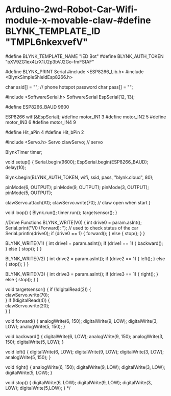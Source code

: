 # Arduino-2wd-Robot-Car-Wifi-module-x-movable-claw-#define BLYNK_TEMPLATE_ID "TMPL6nkexvefV"
#define BLYNK_TEMPLATE_NAME "IED Bot"
#define BLYNK_AUTH_TOKEN "bXV9ZG1ex4LrX1U2p3bVJ2Go-fmFSfAF"

#define BLYNK_PRINT Serial
#include <ESP8266_Lib.h>
#include <BlynkSimpleShieldEsp8266.h>

char ssid[] = "";  // phone hotspot password
char pass[] = "";

#include <SoftwareSerial.h>
SoftwareSerial EspSerial(12, 13);

#define ESP8266_BAUD 9600

ESP8266 wifi(&EspSerial);
#define motor_IN1 3
#define motor_IN2 5
#define motor_IN3 6
#define motor_IN4 9

#define Hit_aPin 4
#define Hit_bPin 2

#include <Servo.h> 
Servo clawServo;      // servo 

                                 
BlynkTimer timer;               

void setup()
{
  Serial.begin(9600);
  EspSerial.begin(ESP8266_BAUD);
  delay(10);

  Blynk.begin(BLYNK_AUTH_TOKEN, wifi, ssid, pass, "blynk.cloud", 80);

  pinMode(6, OUTPUT);
  pinMode(9, OUTPUT);
  pinMode(3, OUTPUT);
  pinMode(5, OUTPUT);
 
 clawServo.attach(A1);
 clawServo.write(70);  // claw open when start 
}

void loop() {
  Blynk.run();
  timer.run();
  targetsensor();
}

//Drive Functions
BLYNK_WRITE(V0) {
  int drive0 = param.asInt();
  Serial.print("V0 (Forward): ");  // used to check status of the car 
  Serial.println(drive0);
  if (drive0 == 1) {
    forward();
  } else {
    stop();
  }
}

BLYNK_WRITE(V1) {
  int drive1 = param.asInt();
  if (drive1 == 1) {
   backward();
  } else {
    stop();
  }
}

BLYNK_WRITE(V2) {
  int drive2 = param.asInt();
  if (drive2 == 1) {
    left();
  } else {
    stop();
  }
}

BLYNK_WRITE(V3) {
  int drive3 = param.asInt();
  if (drive3 == 1) {
    right();
  } else {
    stop();
  }
}

void targetsensor() {
  if (!digitalRead(2)) {        
    clawServo.write(70);           
  }
  if (!digitalRead(4)) {       
     clawServo.write(20);                               
  }
}


void forward() {
  analogWrite(6, 150);
  digitalWrite(9, LOW);
  digitalWrite(3, LOW);
  analogWrite(5, 150);
}

void backward() {
  digitalWrite(6, LOW);
  analogWrite(9, 150);
  analogWrite(3, 150);
  digitalWrite(5, LOW);
}

void left() {
  digitalWrite(6, LOW);
  digitalWrite(9, LOW);
  digitalWrite(3, LOW);
  analogWrite(5, 150);
}

void right() {
  analogWrite(6, 150);
  digitalWrite(9, LOW);
  digitalWrite(3, LOW);
  digitalWrite(5, LOW);
}

void stop() {
  digitalWrite(6, LOW);
  digitalWrite(9, LOW);
  digitalWrite(3, LOW);
  digitalWrite(5,LOW);
} */

